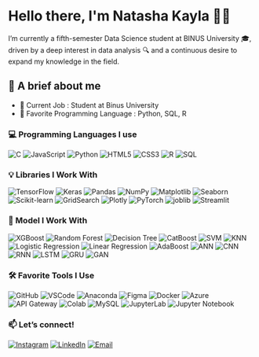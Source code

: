 # Hello there, I'm Natasha Kayla 🤗🙌

I’m currently a fifth-semester Data Science student at BINUS University 🎓, driven by a deep interest in data analysis 🔍 and a continuous desire to expand my knowledge in the field.

## 📌 A brief about me
- 💼 Current Job : Student at Binus University
- 🧠 Favorite Programming Language : Python, SQL, R

### 💻 Programming Languages I use
![C](https://img.shields.io/badge/-C-000?&logo=C)
![JavaScript](https://img.shields.io/badge/-JavaScript-black?logo=javascript)
![Python](https://img.shields.io/badge/-Python-3776AB?logo=python&logoColor=white)
![HTML5](https://img.shields.io/badge/-HTML5-E34F26?logo=html5&logoColor=white)
![CSS3](https://img.shields.io/badge/-CSS3-1572B6?logo=css3&logoColor=white)
![R](https://img.shields.io/badge/-R-276DC3?logo=r&logoColor=white)
![SQL](https://img.shields.io/badge/-SQL-4479A1?logo=mysql&logoColor=white)

### 💡 Libraries I Work With
![TensorFlow](https://img.shields.io/badge/-TensorFlow-FF6F00?logo=tensorflow&logoColor=white)
![Keras](https://img.shields.io/badge/-Keras-D00000?logo=keras&logoColor=white)
![Pandas](https://img.shields.io/badge/-Pandas-150458?logo=pandas&logoColor=white)
![NumPy](https://img.shields.io/badge/-NumPy-013243?logo=numpy&logoColor=white)
![Matplotlib](https://img.shields.io/badge/-Matplotlib-11557C?logo=matplotlib&logoColor=white)
![Seaborn](https://img.shields.io/badge/-Seaborn-2D3F6C?logo=python&logoColor=white)
![Scikit-learn](https://img.shields.io/badge/-Scikit--learn-F7931E?logo=scikit-learn&logoColor=white)
![GridSearch](https://img.shields.io/badge/-GridSearchCV-696969?logo=scikit-learn&logoColor=white)
![Plotly](https://img.shields.io/badge/-Plotly-3F4F75?logo=plotly&logoColor=white)
![PyTorch](https://img.shields.io/badge/-PyTorch-EE4C2C?logo=pytorch&logoColor=white)
![joblib](https://img.shields.io/badge/-joblib-6BAED6?logo=python&logoColor=white)
![Streamlit](https://img.shields.io/badge/-Streamlit-FF4B4B?logo=streamlit&logoColor=white)

### 🧩 Model I Work With
![XGBoost](https://img.shields.io/badge/-XGBoost-AA0000?logo=xgboost&logoColor=white)
![Random Forest](https://img.shields.io/badge/-Random%20Forest-228B22?logo=sklearn&logoColor=white)
![Decision Tree](https://img.shields.io/badge/-Decision%20Tree-32CD32?logo=sklearn&logoColor=white)
![CatBoost](https://img.shields.io/badge/-CatBoost-FFA500?logo=catboost&logoColor=black)
![SVM](https://img.shields.io/badge/-SVM-8A2BE2?logo=scikit-learn&logoColor=white)
![KNN](https://img.shields.io/badge/-KNN-4169E1?logo=scikit-learn&logoColor=white)
![Logistic Regression](https://img.shields.io/badge/-Logistic%20Regression-1E90FF?logo=scikit-learn&logoColor=white)
![Linear Regression](https://img.shields.io/badge/-Linear%20Regression-87CEFA?logo=scikit-learn&logoColor=black)
![AdaBoost](https://img.shields.io/badge/-AdaBoost-F0E68C?logo=scikit-learn&logoColor=black)
![ANN](https://img.shields.io/badge/-ANN-FF1493?logo=tensorflow&logoColor=white)
![CNN](https://img.shields.io/badge/-CNN-FF4500?logo=tensorflow&logoColor=white)
![RNN](https://img.shields.io/badge/-RNN-20B2AA?logo=tensorflow&logoColor=white)
![LSTM](https://img.shields.io/badge/-LSTM-00CED1?logo=tensorflow&logoColor=white)
![GRU](https://img.shields.io/badge/-GRU-4682B4?logo=tensorflow&logoColor=white)
![GAN](https://img.shields.io/badge/-GAN-9932CC?logo=tensorflow&logoColor=white)

### 🛠 Favorite Tools I Use
![GitHub](https://img.shields.io/badge/-GitHub-181717?logo=github&logoColor=white)
![VSCode](https://img.shields.io/badge/-VSCode-007ACC?logo=visual-studio-code&logoColor=white)
![Anaconda](https://img.shields.io/badge/-Anaconda-44A833?logo=anaconda&logoColor=white)
![Figma](https://img.shields.io/badge/-Figma-F24E1E?logo=figma&logoColor=white)
![Docker](https://img.shields.io/badge/-Docker-2496ED?logo=docker&logoColor=white)
![Azure](https://img.shields.io/badge/-Azure-0078D4?logo=microsoftazure&logoColor=white)
![API Gateway](https://img.shields.io/badge/-API%20Gateway-4B8BBE?logo=fastapi&logoColor=white)
![Colab](https://img.shields.io/badge/-Colab-F9AB00?logo=googlecolab&logoColor=white)
![MySQL](https://img.shields.io/badge/-MySQL-4479A1?logo=mysql&logoColor=white)
![JupyterLab](https://img.shields.io/badge/-JupyterLab-F37626?logo=jupyter&logoColor=white)
![Jupyter Notebook](https://img.shields.io/badge/-Jupyter%20Notebook-F37626?logo=jupyter&logoColor=white)

### 📫 Let’s connect!
[![Instagram](https://img.shields.io/badge/-Instagram-C13584?logo=instagram&logoColor=white)](https://www.instagram.com/natashakaylaa_/)
[![LinkedIn](https://img.shields.io/badge/-LinkedIn-blue?logo=linkedin&logoColor=white)](https://www.linkedin.com/in/natashakaylacahyadi/)
[![Email](https://img.shields.io/badge/-Email-D14836?logo=gmail&logoColor=white)](mailto:natashakaylaa@gmail.com)

